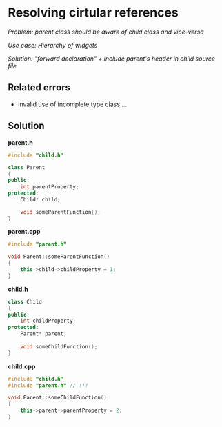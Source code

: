 # Resolving cirtular references

_Problem: parent class should be aware of child class and vice-versa_

_Use case: Hierarchy of widgets_

_Solution: "forward declaration" + include parent's header in child source file_

## Related errors
- invalid use of incomplete type class ...

## Solution

__parent.h__
```cpp
#include "child.h"

class Parent
{
public:
    int parentProperty;
protected:
    Child* child;

    void someParentFunction();
}
```
__parent.cpp__
```cpp
#include "parent.h"

void Parent::someParentFunction()
{
    this->child->childProperty = 1;
}

```
__child.h__
```cpp
class Child
{
public:
    int childProperty;
protected:
    Parent* parent;
    
    void someChildFunction();
}
```
__child.cpp__
```cpp
#include "child.h"
#include "parent.h" // !!!

void Parent::someChildFunction()
{
    this->parent->parentProperty = 2;
}

```